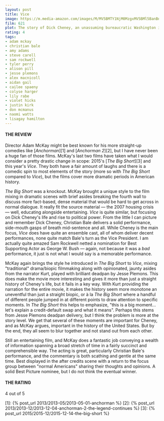 ```yaml
---
layout: post
title: Vice
image: https://m.media-amazon.com/images/M/MV5BMTY1NjM0MzgxMV5BMl5BanBnXkFtZTgwNDc4NTY0NjM@._V1_UX182_CR0,0,182,268_AL_.jpg
film: 621
plot: The story of Dick Cheney, an unassuming bureaucratic Washington insider, who quietly wielded immense power as Vice President to George W. Bush, reshaping the country and the globe in ways that we still feel today.
rating: 4
tags:
- adam mckay
- christian bale
- amy adams
- steve carell
- sam rockwell
- tyler perry
- alison pill
- jesse plemons
- alex macnicoll
- aidan gail
- cailee spaeny
- colyse harger
- lily rabe
- violet hicks
- justin kirk
- don mcmanus
- naomi watts
- lisagay hamilton
---
```


#### THE REVIEW
Director Adam McKay might be best known for his more straight-up comedies like [*Anchorman*][1] and [*Anchorman 2*][2], but I have never been a huge fan of those films. McKay's last two films have taken what I would consider a pretty drastic change in scope: 2015's [*The Big Short*][3] and this year's *Vice*. They both have a fair amount of laughs and there is a comedic spin to most elements of the story (more so with *The Big Short* compared to *Vice*), but the films cover more dramatic periods in American history.

*The Big Short* was a knockout. McKay brought a unique style to the film mixing in dramatic scenes with brief asides breaking the fourth wall to discuss more fact-based, dense material that would be hard to get across in normal dialogue. It really fit the source material &mdash; the 2007 housing crisis &mdash; well, educating alongside entertaining. *Vice* is quite similar, but focusing on Dick Cheney's life and rise to political power. From the little I can picture and remember Dick Cheney, Christian Bale delivers a solid performance, side-mouth gasps of breath mid-sentence and all. While Cheney is the main focus, *Vice* does have quite an ensemble cast, all of whom deliver decent performances, none quite match Bale's turn as the Vice President. I am actually quite amazed Sam Rockwell netted a nomination for Best Supporting Actor as George W. Bush &mdash; again, not because it was a *bad* performance, it just is not what I would say is a memorable performance.

McKay again brings the style he introduced in *The Big Short* to *Vice*, mixing "traditional" drama/biopic filmmaking along with opinionated, jaunty asides from the narrator Kurt, played with brilliant deadpan by Jesse Plemons. This does make the movie more interesting and gives it more than just a straight history of Cheney's life, but it fails in a key way. With Kurt providing the narration for the entire movie, it makes the history seem more monotone an uneventful than just a straight biopic, or à la *The Big Short* where a handful of different people jumped in at different points to draw attention to specific moments. In *The Big Short* this helps to emphasize, "this is a big moment... let's explain a credit-default swap and what it means". Perhaps this stems from Jesse Plemons deadpan delivery, but I think the problem is more at the story level. We get that several of these moments are important for Cheney, and as McKay argues, important in the history of the United States. But by the end, they all seem to blur together and not stand out from each other.

Still an entertaining film, and McKay does a fantastic job conveying a wealth of information spanning a broad stretch of time in a fairly succinct and comprehensible way. The acting is great, particularly Christian Bale's performance, and the commentary is both scathing and gentle at the same time. Best displayed in the after credits scene with a return to the focus group between "normal Americans" sharing their thoughts and opinions. A solid Best Picture nominee, but I do not think the eventual winner.

#### THE RATING
4 out of 5


[1]: {% post_url 2013/2013-05/2013-05-01-anchorman %}
[2]: {% post_url 2013/2013-12/2013-12-04-anchorman-2-the-legend-continues %}
[3]: {% post_url 2015/2015-12/2015-12-14-the-big-short %}